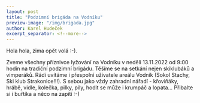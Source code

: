 ```yaml
---
layout: post
title: "Podzimní brigáda na Vodníku"
preview-image: "/img/brigada.jpg"
author: Karel Hudeček
excerpt_separator: <!--more-->
---
```


Hola hola, zima opět volá :-). 

Zveme všechny příznivce lyžování na Vodníku v neděli 13.11.2022 od 9:00 hodin na tradiční podzimní brigádu. Těšíme se na setkání nejen skiklubáků a vimperáků. Rádi uvítáme i přespolní uživatele areálu Vodník (Sokol Stachy, Ski klub Strakonice!!!).
S sebou jako vždy zahradní nářadí - křoviňáky, hrábě, vidle, kolečka, pilky, pily, hodit se může i krumpáč a lopata... Přibalte si i buřtíka a něco na zapití :-)  

<!--more-->